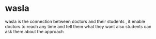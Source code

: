 # wasla
wasla is the connection between doctors and their students , it enable doctors to reach any time and tell them what they want also students can ask them about the approach
